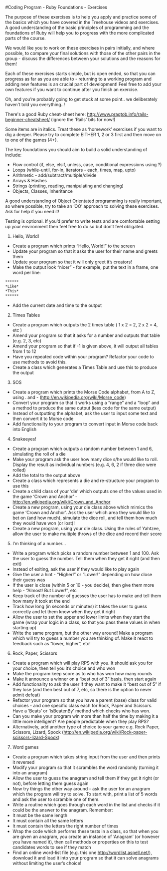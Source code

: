 #Coding Program - Ruby Foundations - Exercises

The purpose of these exercises is to help you apply and practice some of the basics which you have covered in the Treehouse videos and exercises. A good understanding of the basic principles of programming and the foundations of Ruby will help you to progress with the more complicated parts of the course.

We would like you to work on these exercises in pairs initially, and where possible, to compare your final solutions with those of the other pairs in the group - discuss the differences between your solutions and the reasons for them!

Each of these exercises starts simple, but is open ended, so that you can progress as far as you are able to - returning to a working program and adding new features is an crucial part of development! Feel free to add your own features if you want to continue after you finish an exercise.

Oh, and you’re probably going to get stuck at some point.. we deliberately haven’t told you everything..!

There's a good Ruby cheat-sheet here: http://www.pragtob.info/rails-beginner-cheatsheet/ (ignore the 'Rails' bits for now!)

Some items are in italics. Treat these as ‘homework’ exercises if you want to dig a deeper. Please try to complete EITHER 1, 2 or 3 first and then move on to one of the games (4+).

The key foundations you should aim to build a solid understanding of include:

* Flow control (if, else, elsif, unless, case, conditional expressions using ?)
* Loops (while-until, for-in, iterators - each, times, map, upto)
* Arithmetic - add/subtract/multiple/divide
* Arrays & Hashes
* Strings (printing, reading, manipulating and changing)
* Objects, Classes, Inheritance

A good understanding of Object Orientated programming is really important, so where possible, try to take an ‘OO’ approach to solving these exercises. Ask for help if you need it!

Testing is optional. If you’d prefer to write tests and are comfortable setting up your environment then feel free to do so but don’t feel obligated.

1. Hello, World!
  * Create a program which prints “Hello, World!” to the screen
  * Update your program so that it asks the user for their name and greets them
  * Update your program so that it will only greet it’s creators!
  * Make the output look “nicer” - for example, put the text in a frame, one word per line:
  ```bash
  ******
  *Like*
  *This*
  ******
  ```
  * Add the current date and time to the output

2. Times Tables
  * Create a program which outputs the 2 times table ( 1 x 2 = 2, 2 x 2 = 4, etc )
  * Amend your program so that it asks for a number and outputs that table (e.g. 2, 3, etc)
  * Amend your program so that if -1 is given above, it will output all tables from 1 to 12
  * Have you repeated code within your program? Refactor your code to use methods to avoid this.
  * Create a class which generates a Times Table and use this to produce the output

3. SOS
  * Create a program which prints the Morse Code alphabet, from A to Z, using . and - (http://en.wikipedia.org/wiki/Morse_code)
  * Convert your program so that it works using a “range” and a “loop” and a method to produce the same output (less code for the same output)
  * Instead of outputting the alphabet, ask the user to input some text and then convert it to Morse code
  * Add functionality to your program to convert input in Morse code back into English

4. Snakeeyes!
  * Create a program which outputs a random number between 1 and 6, simulating the roll of a die
  * Make your program ask the user how many dice s/he would like to roll. Display the result as individual numbers (e.g. 4, 6, 2 if three dice were rolled)
  * Add the total to the output above
  * Create a class which represents a die and re-structure your program to use this
  * Create a child class of your ‘die’ which outputs one of the values used in the game ‘Crown and Anchor’ - http://en.wikipedia.org/wiki/Crown_and_Anchor
  * Create a new program, using your die class above which mimics the game ‘Crown and Anchor’. Ask the user which area they would like to bet on (and how much), simulate the dice roll, and tell them how much they would have won (or lost)!
  * Create a new program, using your die class. Using the rules of Yahtzee, allow the user to make multiple throws of the dice and record their score

5. I’m thinking of a number…
  * Write a program which picks a random number between 1 and 100. Ask the user to guess the number. Tell them when they get it right (and then exit)
  * Instead of exiting, ask the user if they would like to play again
  * Give the user a hint - “Higher!” or “Lower!” depending on how close their guess was
  * If the user is close (within 5 or 10 - you decide), then give them more help - “Almost! But Lower!”, etc
  * Keep track of the number of guesses the user has to make and tell them how many it took at the end
  * Track how long (in seconds or minutes) it takes the user to guess correctly and let them know when they get it right
  * Allow the user to set the upper and lower limits when they start the game (wrap your logic in a class, so that you pass these values in when starting up)
  * Write the same program, but the other way around! Make a program which will try to guess a number you are thinking of. Make it react to feedback such as “lower, higher”, etc!

6. Rock, Paper, Scissors
  * Create a program which will play RPS with you. It should ask you for your choice, then tell you it’s choice and who won
  * Make the program keep score as to who has won how many rounds
  * Make it announce a winner on a “best out of 3” basis, then start again
  * Add functionality to ask the user if they want to make it “best out of 5” if they lose (and then best out of 7, etc, so there is the option to never admit defeat)
  * Refactor your program so that you have a parent (base) class for valid choices - and one specific class each for Rock, Paper and Scissors. Have a ‘Beats’ or ‘IsBeatenBy’ method which checks who has won.
  * Can you make your program win more than half the time by making it a little more intelligent? Are people predictable when they play RPS?
  * Alternatively, add another type of choice to your game e.g. Rock Paper, Scissors, Lizard, Spock (http://en.wikipedia.org/wiki/Rock-paper-scissors-lizard-Spock)

7. Word games
  * Create a program which takes string input from the user and then prints it reversed
  * Modify your program so that it scrambles the word randomly (turning it into an anagram)
  * Allow the user to guess the anagram and tell them if they get it right (or not), before letting them guess again
  * Now try things the other way around - ask the user for an anagram which the program will try to solve. To start with, print a list of 5 words and ask the user to scramble one of them.
  * Write a routine which goes through each word in the list and checks if it could be the answer to the anagram. Remember:
  * It must be the same length
  * It must contain all the same letters
  * It must contain the letters the right number of times
  * Wrap the code which performs these tests in a class, so that when you are given an anagram, you create an instance of ‘Anagram’ (or however you have named it), then call methods or properties on this to test candidates words to see if they match
  * Find an online word-list file (e.g. this one http://wordlist.aspell.net/), download it and load it into your program so that it can solve anagrams without limiting the user’s choice!

